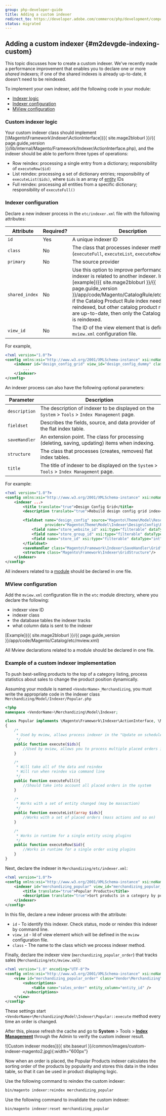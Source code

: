 ```yaml
---
group: php-developer-guide
title: Adding a custom indexer
redirect_to: https://developer.adobe.com/commerce/php/development/components/indexing/custom-indexer/
status: migrated
---
```


## Adding a custom indexer {#m2devgde-indexing-custom}

This topic discusses how to create a custom indexer. We've recently made a performance improvement that enables you to declare one or more *shared* indexers; if one of the shared indexes is already up-to-date, it doesn't need to be reindexed.

To implement your own indexer, add the following code in your module:

*  [Indexer logic](#custom-indexer-logic)
*  [Indexer configuration](#indexer-configuration)
*  [MView configuration](#mview-configuration)

### Custom indexer logic

Your custom indexer class should implement [\Magento\Framework\Indexer\ActionInterface]({{ site.mage2bloburl }}/{{ page.guide_version }}/lib/internal/Magento/Framework/Indexer/ActionInterface.php), and the indexer should be able to perform three types of operations:

*  Row reindex: processing a single entry from a dictionary; responsibility of `executeRow($id)`
*  List reindex: processing a set of dictionary entries; responsibility of `executeList($ids)`, where `$ids` is an array of [entity](https://glossary.magento.com/entity) IDs
*  Full reindex: processing all entities from a specific dictionary; responsibility of `executeFull()`

### Indexer configuration

Declare a new indexer process in the `etc/indexer.xml` file with the following attributes:

| Attribute | Required? | Description |
| --- | --- | --- |
| `id` | Yes | A unique indexer ID |
| `class` | No | The class that processes indexer methods (`executeFull`, `executeList`, `executeRow`) |
| `primary` | No | The source provider |
| `shared_index` | No | Use this option to improve performance if your indexer is related to another indexer. In this [example]({{ site.mage2bloburl }}/{{ page.guide_version }}/app/code/Magento/CatalogRule/etc/indexer.xml), if the Catalog Product Rule index needs to be reindexed, but other catalog product rule indexes are up-to-date, then only the Catalog Product Rule is reindexed. |
| `view_id` | No | The ID of the view element that is defined in the `mview.xml` configuration file. |

For example,

```xml
<?xml version="1.0"?>
<config xmlns:xsi="http://www.w3.org/2001/XMLSchema-instance" xsi:noNamespaceSchemaLocation="urn:magento:framework:Indexer/etc/indexer.xsd">
    <indexer id="design_config_grid" view_id="design_config_dummy" class="Magento\Theme\Model\Indexer\Design\Config" primary="design_config">
        ...
    </indexer>
</config>
```

An indexer process can also have the following optional parameters:

| Parameter | Description |
| --- | --- |
| `description` | The description of indexer to be displayed on the `System` > `Tools` > `Index Management` page. |
| `fieldset` | Describes the fields, source, and data provider of the flat index table. |
| `saveHandler` | An extension point. The class for processing (deleting, saving, updating) items when indexing. |
| `structure` | The class that processes (creates, removes) flat index tables. |
| `title` | The title of indexer to be displayed on the `System` > `Tools` > `Index Management` page. |

For example:

```xml
<?xml version="1.0"?>
<config xmlns:xsi="http://www.w3.org/2001/XMLSchema-instance" xsi:noNamespaceSchemaLocation="urn:magento:framework:Indexer/etc/indexer.xsd">
    <indexer ...>
        <title translate="true">Design Config Grid</title>
        <description translate="true">Rebuild design config grid index</description>

        <fieldset name="design_config" source="Magento\Theme\Model\ResourceModel\Design\Config\Scope\Collection"
                  provider="Magento\Theme\Model\Indexer\Design\Config\FieldsProvider">
            <field name="store_website_id" xsi:type="filterable" dataType="int"/>
            <field name="store_group_id" xsi:type="filterable" dataType="int"/>
            <field name="store_id" xsi:type="filterable" dataType="int"/>
        </fieldset>
        <saveHandler class="Magento\Framework\Indexer\SaveHandler\Grid"/>
        <structure class="Magento\Framework\Indexer\GridStructure"/>
    </indexer>
</config>
```

All indexers related to a [module](https://glossary.magento.com/module) should be declared in one file.

### MView configuration

Add the `mview.xml` configuration file in the `etc` module directory, where you declare the following:

*  indexer view ID
*  indexer class
*  the database tables the indexer tracks
*  what column data is sent to the indexer

[Example]({{ site.mage2bloburl }}/{{ page.guide_version }}/app/code/Magento/Catalog/etc/mview.xml)

All Mview declarations related to a module should be declared in one file.

### Example of a custom indexer implementation

To push best-selling products to the top of a category listing, process statistics about sales to change the product position dynamically.

Assuming your module is named `<VendorName>_Merchandizing`, you must write the appropriate code in the indexer class `Merchandizing/Model/Indexer/Popular.php`

```php
<?php
namespace <VendorName>\Merchandizing\Model\Indexer;

class Popular implements \Magento\Framework\Indexer\ActionInterface, \Magento\Framework\Mview\ActionInterface
{
    /*
     * Used by mview, allows process indexer in the "Update on schedule" mode
     */
    public function execute($ids){
        //Used by mview, allows you to process multiple placed orders in the "Update on schedule" mode
    }

    /*
     * Will take all of the data and reindex
     * Will run when reindex via command line
     */
    public function executeFull(){
        //Should take into account all placed orders in the system
    }

    /*
     * Works with a set of entity changed (may be massaction)
     */
    public function executeList(array $ids){
        //Works with a set of placed orders (mass actions and so on)
    }

    /*
     * Works in runtime for a single entity using plugins
     */
    public function executeRow($id){
        //Works in runtime for a single order using plugins
    }
}
```

Next, declare the indexer in `Merchandizing/etc/indexer.xml`:

```xml
<?xml version="1.0"?>
<config xmlns:xsi="http://www.w3.org/2001/XMLSchema-instance" xsi:noNamespaceSchemaLocation="urn:magento:framework:Indexer/etc/indexer.xsd">
    <indexer id="merchandizing_popular" view_id="merchandizing_popular_order" class="Vendor\Merchandizing\Model\Indexer\Popular">
        <title translate="true">Popular Products</title>
        <description translate="true">Sort products in a category by popularity</description>
    </indexer>
</config>
```

In this file, declare a new indexer process with the attribute:

*  `id` - To identify this indexer. Check status, mode or reindex this indexer by command line.
*  `view_id` - Id of view element which will be defined in the `mview` configuration file.
*  `class` -  The name to the class which we process indexer method.

Finally, declare the indexer view (`merchandizing_popular_order`) that tracks sales (`Merchandizing/etc/mview.xml`):

```xml
<?xml version="1.0" encoding="UTF-8"?>
<config xmlns:xsi="http://www.w3.org/2001/XMLSchema-instance" xsi:noNamespaceSchemaLocation="urn:magento:framework:Mview/etc/mview.xsd">
    <view id="merchandizing_popular_order" class="Vendor\Merchandizing\Model\Indexer\Popular" group="indexer">
        <subscriptions>
            <table name="sales_order" entity_column="entity_id" />
        </subscriptions>
    </view>
</config>
```

These settings start `<VendorName>\Merchandizing\Model\Indexer\Popular::execute` method every time an order is changed.

After this, please refresh the cache and go to **System** > Tools > [**Index Management**](https://docs.magento.com/m2/ce/user_guide/system/index-management.html) through the Admin to verify the custom indexer result.

![Custom indexer modes]({{ site.baseurl }}/common/images/custom-indexer-magento2.jpg){:width="600px"}

Now when an order is placed, the Popular Products indexer calculates the sorting order of the products by popularity and stores this data in the index table, so that it can be used in product displaying logic.

Use the following command to reindex the custom indexer:

```bash
bin/magento indexer:reindex merchandizing_popular
```
Use the following command to invalidate the custom indexer:

```bash
bin/magento indexer:reset merchandizing_popular
```
